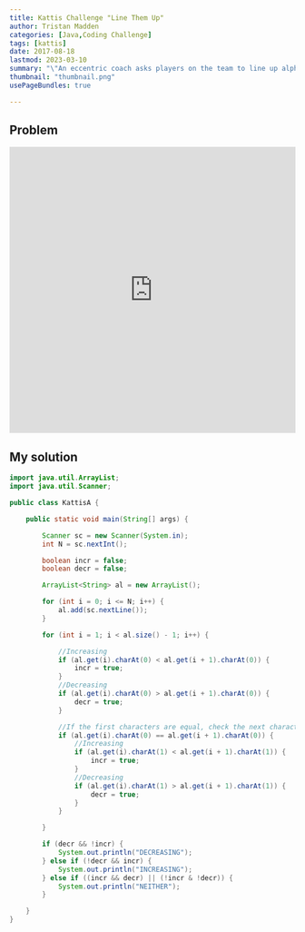 ```yaml
---
title: Kattis Challenge "Line Them Up"
author: Tristan Madden
categories: [Java,Coding Challenge]
tags: [kattis]
date: 2017-08-18
lastmod: 2023-03-10
summary: "\"An eccentric coach asks players on the team to line up alphabetically at the start of practice. The coach does not tell the players whether they need to line up in increasing or decreasing order, so they guess. If they guess wrong, the coach makes them run laps before practice. Given a list of names, you are to determine if the list is in increasing alphabetical order, decreasing alphabetical order or neither.\""
thumbnail: "thumbnail.png"
usePageBundles: true

---
```


## Problem
<div style="position: relative; padding-bottom: 100%; height: 0; overflow: hidden;">
  <iframe src="https://open.kattis.com/problems/lineup" style="position: absolute; top: 0; left: 0; width: 100%; height: 100%; border:0;"  webkitallowfullscreen mozallowfullscreen allowfullscreen></iframe>
</div>

## My solution
```Java
import java.util.ArrayList;
import java.util.Scanner;

public class KattisA {

    public static void main(String[] args) {

        Scanner sc = new Scanner(System.in);
        int N = sc.nextInt();

        boolean incr = false;
        boolean decr = false;

        ArrayList<String> al = new ArrayList();

        for (int i = 0; i <= N; i++) {
            al.add(sc.nextLine());
        }

        for (int i = 1; i < al.size() - 1; i++) {

            //Increasing
            if (al.get(i).charAt(0) < al.get(i + 1).charAt(0)) {
                incr = true;
            }
            //Decreasing
            if (al.get(i).charAt(0) > al.get(i + 1).charAt(0)) {
                decr = true;
            }

            //If the first characters are equal, check the next character
            if (al.get(i).charAt(0) == al.get(i + 1).charAt(0)) {
                //Increasing
                if (al.get(i).charAt(1) < al.get(i + 1).charAt(1)) {
                    incr = true;
                }
                //Decreasing
                if (al.get(i).charAt(1) > al.get(i + 1).charAt(1)) {
                    decr = true;
                }
            }

        }

        if (decr && !incr) {
            System.out.println("DECREASING");
        } else if (!decr && incr) {
            System.out.println("INCREASING");
        } else if ((incr && decr) || (!incr & !decr)) {
            System.out.println("NEITHER");
        }

    }
}
```
